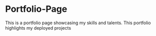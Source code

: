 # Portfolio-Page
This is a portfolio page showcasing my skills and talents. This portfolio highlights my deployed projects

